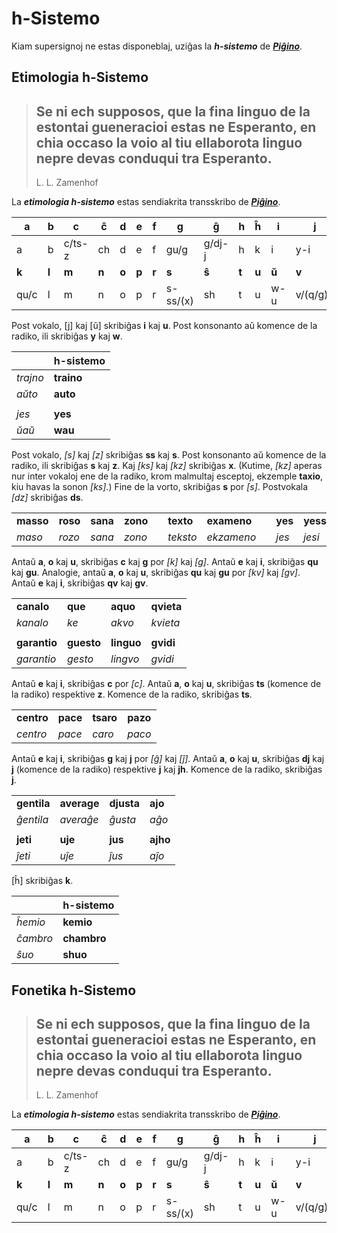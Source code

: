 # h-Sistemo

Kiam supersignoj ne estas disponeblaj, uziĝas la ***h-sistemo*** de [***Piĝino***](pighino.md).

## Etimologia h-Sistemo

> Se ni ech supposos, que la fina linguo de la estontai gueneracioi estas ne Esperanto, en chia occaso la voio al tiu ellaborota linguo nepre devas conduqui tra Esperanto.
> ---
> L. L. Zamenhof

La ***etimologia h-sistemo*** estas sendiakrita transskribo de [***Piĝino***](pighino.md).

|**a**|**b**|**c**|**ĉ**|**d**|**e**|**f**|**g**|**ĝ**|**h**|**ĥ**|**i**|**j**|**ĵ**|
|-|-|-|-|-|-|-|-|-|-|-|-|-|-|
|a|b|c/ts-z|ch|d|e|f|gu/g|g/dj-j|h|k|i|y-i|j/j-jh|
|**k**|**l**|**m**|**n**|**o**|**p**|**r**|**s**|**ŝ**|**t**|**u**|**ŭ**|**v**|**z**|
|qu/c|l|m|n|o|p|r|s-ss/(x)|sh|t|u|w-u|v/(q/g)u|z-s/(x)|

Post vokalo, [j] kaj [ŭ] skribiĝas **i** kaj **u**. Post konsonanto aŭ komence de la radiko, ili skribiĝas **y** kaj **w**.

| | h-sistemo |
|:-|:-|
| *trajno* | **traino** |
| *aŭto* | **auto** |
| | |
| *jes* | **yes** |
| *ŭaŭ* | **wau** |

Post vokalo, *[s]* kaj *[z]* skribiĝas **ss** kaj **s**. Post konsonanto aŭ komence de la radiko, ili skribiĝas **s** kaj **z**. Kaj *[ks]* kaj *[kz]* skribiĝas **x**. (Kutime, *[kz]* aperas nur inter vokaloj ene de la radiko, krom malmultaj esceptoj, ekzemple **taxio**, kiu havas la sonon *[ks]*.) Fine  de la vorto, skribiĝas **s** por *[s]*. Postvokala *[dz]* skribiĝas **ds**.

| | | | | | | | | | | | |
|:-|:-|:-|:-|:-|:-|:-|:-|:-|:-|:-|:-|
| **masso** | **roso** | **sana** | **zono** | | **texto** | **exameno** | | **yes** | **yessi** | | **edso** |
| *maso* | *rozo* | *sana* | *zono* | | *teksto* | *ekzameno* | | *jes* | *jesi* | | *edzo* |

Antaŭ **a**, **o** kaj **u**, skribiĝas **c** kaj **g** por *[k]* kaj *[g]*. Antaŭ **e** kaj **i**, skribiĝas **qu** kaj **gu**. Analogie, antaŭ **a**, **o** kaj **u**, skribiĝas **qu** kaj **gu** por *[kv]* kaj *[gv]*. Antaŭ **e** kaj **i**, skribiĝas **qv** kaj **gv**.

| | | | |
|:-|:-|:-|:-|
| **canalo** | **que** | **aquo** | **qvieta** |
| *kanalo* | *ke* | *akvo* | *kvieta* |
| | | | |
| **garantio** | **guesto** | **linguo** | **gvidi** |
| *garantio* | *gesto* | *lingvo* | *gvidi* |

Antaŭ **e** kaj **i**, skribiĝas **c** por *[c]*. Antaŭ **a**, **o** kaj **u**, skribiĝas **ts** (komence de la radiko) respektive **z**. Komence de la radiko, skribiĝas **ts**.

| | | | |
|:-|:-|:-|:-|
| **centro** | **pace** | **tsaro** | **pazo** |
| *centro* | *pace* | *caro* | *paco* |

Antaŭ **e** kaj **i**, skribiĝas **g** kaj **j** por *[ĝ]* kaj *[ĵ]*. Antaŭ **a**, **o** kaj **u**, skribiĝas **dj** kaj **j** (komence de la radiko) respektive **j** kaj **jh**. Komence de la radiko, skribiĝas **j**.

| | | | |
|:-|:-|:-|:-|
| **gentila** | **average** | **djusta** | **ajo** |
| *ĝentila* | *averaĝe* | *ĝusta* | *aĝo* |
| | | | |
| **jeti** | **uje** | **jus** | **ajho** |
| *ĵeti* | *uĵe* | *ĵus* | *aĵo* |

[ĥ] skribiĝas **k**.

| | h-sistemo |
|:-|:-|
| *ĥemio* | **kemio** |
| *ĉambro* | **chambro** |
| *ŝuo* | **shuo** |

## Fonetika h-Sistemo

> Se ni ech supposos, que la fina linguo de la estontai gueneracioi estas ne Esperanto, en chia occaso la voio al tiu ellaborota linguo nepre devas conduqui tra Esperanto.
> ---
> L. L. Zamenhof

La ***etimologia h-sistemo*** estas sendiakrita transskribo de [***Piĝino***](pighino.md).

|**a**|**b**|**c**|**ĉ**|**d**|**e**|**f**|**g**|**ĝ**|**h**|**ĥ**|**i**|**j**|**ĵ**|
|-|-|-|-|-|-|-|-|-|-|-|-|-|-|
|a|b|c/ts-z|ch|d|e|f|gu/g|g/dj-j|h|k|i|y-i|j/j-jh|
|**k**|**l**|**m**|**n**|**o**|**p**|**r**|**s**|**ŝ**|**t**|**u**|**ŭ**|**v**|**z**|
|qu/c|l|m|n|o|p|r|s-ss/(x)|sh|t|u|w-u|v/(q/g)u|z-s/(x)|


